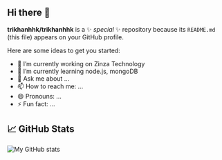 ## Hi there 👋

**trikhanhhk/trikhanhhk** is a ✨ _special_ ✨ repository because its `README.md` (this file) appears on your GitHub profile.

Here are some ideas to get you started:

- 🔭 I’m currently working on Zinza Technology
- 🌱 I’m currently learning node.js, mongoDB
- 💬 Ask me about ...
- 📫 How to reach me: ...
- 😄 Pronouns: ...
- ⚡ Fun fact: ...

## 📈 GitHub Stats
![My GitHub stats](https://github-readme-stats.vercel.app/api?username=trikhanhhk&show_icons=true&theme=radical)


